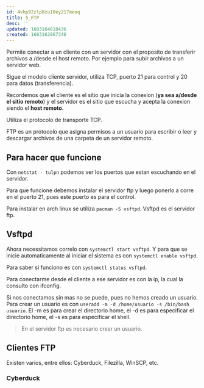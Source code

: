 ```yaml
---
id: 4vhp92zlp8zu10ey217meoq
title: 5_FTP
desc: ''
updated: 1683164818436
created: 1683162867346
---
```


Permite conectar a un cliente con un servidor con el proposito de transferir archivos a /desde el host remoto. Por ejemplo para subir archivos  a un servidor web.

Sigue el modelo cliente servidor, utiliza TCP, puerto 21 para control y 20 para datos (transferencia).

Recordemos que el cliente es el sitio que inicia la conexion (**ya sea a/desde el sitio remoto**) y el servidor es el sitio que escucha y acepta la conexion siendo el **host remoto**.

Utiliza el protocolo de transporte TCP. 

FTP es un protocolo que asigna permisos a un usuario para escribir o leer y descargar archivos de una carpeta de un servidor remoto.

## Para hacer que funcione

Con `netstat - tulpn` podemos ver los puertos que estan escuchando en el servidor.

Para que funcione debemos instalar el servidor ftp y luego ponerlo a corre en el puerto 21, pues este puerto es para el control.

Para instalar en arch linux se utiliza `pacman -S vsftpd`. Vsftpd es el servidor ftp.

## Vsftpd

Ahora necessitamos correlo con `systemctl start vsftpd`. Y para que se inicie automaticamente al iniciar el sistema es con `systemctl enable vsftpd`.

Para saber si funciono es con `systemctl status vsftpd`.

Para conectarme desde el cliente a ese servidor es con la ip, la cual la consulto con ifconfig. 

Si nos conectamos sin mas no se puede, pues no hemos creado un usuario. Para crear un usuario es con `useradd -m -d /home/usuario -s /bin/bash usuario`. El -m es para crear el directorio home, el -d es para especificar el directorio home, el -s es para especificar el shell.

> En el servidor ftp es necesario crear un usuario.

## Clientes FTP

Existen varios, entre ellos: Cyberduck, Filezilla, WinSCP, etc.

### Cyberduck

